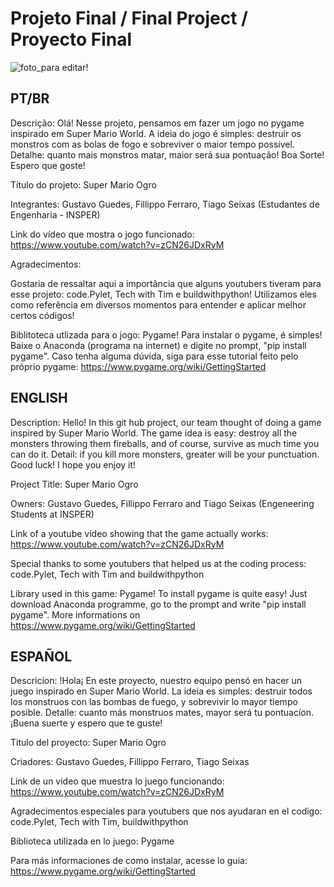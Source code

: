 # Projeto Final / Final Project / Proyecto Final
![foto_para editar!](https://user-images.githubusercontent.com/62568619/83676515-2f533c80-a5b1-11ea-9844-96f27e0af5eb.png)

## PT/BR 

Descrição: Olá! Nesse projeto, pensamos em fazer um jogo no pygame inspirado em Super Mario World. A ideia do jogo é simples: destruir os monstros com as bolas de fogo e sobreviver o maior tempo possível. Detalhe: quanto mais monstros matar, maior será sua pontuação! Boa Sorte! Espero que goste!

Título do projeto: Super Mario Ogro 

Integrantes: Gustavo Guedes, Fillippo Ferraro, Tiago Seixas (Estudantes de Engenharia - INSPER)

Link do vídeo que mostra o jogo funcionado: https://www.youtube.com/watch?v=zCN26JDxRyM

Agradecimentos: 

Gostaria de ressaltar aqui a importância que alguns youtubers tiveram para esse projeto: code.Pylet, Tech with Tim e buildwithpython!
Utilizamos eles como referência em diversos momentos para entender e aplicar melhor certos códigos! 

Biblitoteca utlizada para o jogo: 
Pygame! 
Para instalar o pygame, é simples! Baixe o Anaconda (programa na internet) e digite no prompt, "pip install pygame". Caso tenha alguma dúvida, siga para esse tutorial feito pelo próprio pygame: https://www.pygame.org/wiki/GettingStarted

## ENGLISH

Description: Hello! In this git hub project, our team thought of doing a game inspired by Super Mario World. The game idea is easy: destroy all the monsters throwing them fireballs, and of course, survive as much time you can do it. Detail: if you kill more monsters, greater will be your punctuation. Good luck! I hope you enjoy it! 

Project Title: Super Mario Ogro 

Owners: Gustavo Guedes, Fillippo Ferraro and Tiago Seixas (Engeneering Students at INSPER)

Link of a youtube video showing that the game actually works: https://www.youtube.com/watch?v=zCN26JDxRyM

Special thanks to some youtubers that helped us at the coding process: code.Pylet, Tech with Tim and buildwithpython 

Library used in this game: Pygame!
To install pygame is quite easy! Just download Anaconda programme, go to the prompt and write "pip install pygame". More informations on 
https://www.pygame.org/wiki/GettingStarted

## ESPAÑOL

Descricíon: !Hola¡ En este proyecto, nuestro equipo pensó en hacer un juego inspirado en Super Mario World. La ideia es simples: destruir todos los monstruos con las bombas de fuego, y sobrevivir lo mayor tiempo posible. Detalle: cuanto más monstruos mates, mayor será tu pontuacíon. ¡Buena suerte y espero que te guste!

Titulo del proyecto: Super Mario Ogro

Criadores: Gustavo Guedes, Fillippo Ferraro, Tiago Seixas 

Link de un video que muestra lo juego funcionando: https://www.youtube.com/watch?v=zCN26JDxRyM

Agradecimentos especiales para youtubers que nos ayudaran en el codigo: code.Pylet, Tech with Tim, buildwithpython

Biblioteca utilizada en lo juego: Pygame 

Para más informaciones de como instalar, acesse lo guia: https://www.pygame.org/wiki/GettingStarted
